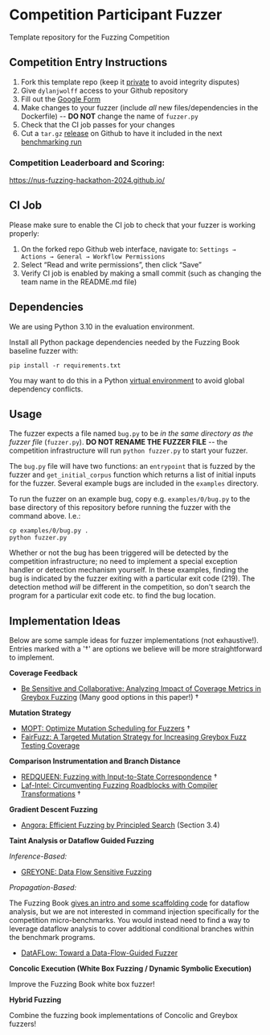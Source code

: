 # Competition Participant Fuzzer
Template repository for the Fuzzing Competition

## Competition Entry Instructions
1. Fork this template repo (keep it [private](https://gist.github.com/0xjac/85097472043b697ab57ba1b1c7530274) to avoid integrity disputes)
2. Give `dylanjwolff` access to your Github repository
3. Fill out the [Google Form](https://docs.google.com/forms/d/1WoiEGgFWDUs9WLSmpt-36C0HzQNYACoJds4QrDm8yDA/viewform)
4. Make changes to your fuzzer (include *all* new files/dependencies in the Dockerfile) -- **DO NOT** change the name of `fuzzer.py`
5. Check that the CI job passes for your changes
6. Cut a `tar.gz` [release](https://docs.github.com/en/repositories/releasing-projects-on-github/managing-releases-in-a-repository) on Github to have it included in the next [benchmarking run](https://nus-fuzzing-hackathon-2024.github.io/)

### Competition Leaderboard and Scoring:
https://nus-fuzzing-hackathon-2024.github.io/

## CI Job

Please make sure to enable the CI job to check that your fuzzer is working properly:

1. On the forked repo Github web interface, navigate to:
 ```Settings → Actions → General → Workflow Permissions```
2. Select “Read and write permissions”, then click “Save”
3. Verify CI job is enabled by making a small commit (such as changing the team name in the README.md file)


## Dependencies

We are using Python 3.10 in the evaluation environment.

Install all Python package dependencies needed by the Fuzzing Book baseline fuzzer with:

```
pip install -r requirements.txt
```

You may want to do this in a Python [virtual environment](https://docs.python.org/3/library/venv.html) to avoid global dependency conflicts.

## Usage

The fuzzer expects a file named `bug.py` to be *in the same directory as the fuzzer file* (`fuzzer.py`).
**DO NOT RENAME THE FUZZER FILE** -- the competition infrastructure will run `python fuzzer.py` to start your fuzzer.

The `bug.py` file will have two functions: an `entrypoint` that is fuzzed by the fuzzer and `get_initial_corpus` function which returns a list of initial inputs for the fuzzer.
Several example bugs are included in the `examples` directory.

To run the fuzzer on an example bug, copy e.g. `examples/0/bug.py` to the base directory of this repository before running the fuzzer with the command above.
I.e.:

```
cp examples/0/bug.py .
python fuzzer.py
```

Whether or not the bug has been triggered will be detected by the competition infrastructure; no need to implement a special exception handler or detection mechanism yourself.
In these examples, finding the bug is indicated by the fuzzer exiting with a particular exit code (219).
The detection method *will* be different in the competition, so don't search the program for a particular exit code etc. to find the bug location.

## Implementation Ideas
Below are some sample ideas for fuzzer implementations (not exhaustive!).
Entries marked with a '&dagger;' are options we believe will be more straightforward to implement.


**Coverage Feedback**

- [Be Sensitive and Collaborative: Analyzing Impact of Coverage Metrics in Greybox Fuzzing](https://www.usenix.org/system/files/raid2019-wang-jinghan.pdf)
(Many good options in this paper!) &dagger;

**Mutation Strategy**

- [MOPT: Optimize Mutation Scheduling for Fuzzers](https://www.usenix.org/system/files/sec19-lyu.pdf) &dagger;
- [FairFuzz: A Targeted Mutation Strategy for Increasing Greybox Fuzz Testing Coverage](https://dl.acm.org/doi/pdf/10.1145/3238147.3238176)

**Comparison Instrumentation and Branch Distance**

<!--- - [Harvey: A Greybox Fuzzer for Smart Contracts](https://mariachris.github.io/Pubs/FSE-2020-Harvey.pdf) &dagger;
(Sections 4.2 and 4.3) -->

- [REDQUEEN: Fuzzing with Input-to-State Correspondence](https://www.ndss-symposium.org/wp-content/uploads/2019/02/ndss2019_04A-2_Aschermann_paper.pdf) &dagger;
- [Laf-Intel: Circumventing Fuzzing Roadblocks with Compiler Transformations](https://lafintel.wordpress.com/) &dagger;

**Gradient Descent Fuzzing**

- [Angora: Efficient Fuzzing by Principled Search](https://web.cs.ucdavis.edu/~hchen/paper/chen2018angora.pdf) (Section 3.4)
<!--- - [JIGSAW: Efficient and Scalable Path Constraints Fuzzing](https://www.cs.ucr.edu/~csong/oakland22-jigsaw.pdf) (Section 4.D) -->

**Taint Analysis or Dataflow Guided Fuzzing**

*Inference-Based:*

- [GREYONE: Data Flow Sensitive Fuzzing](https://www.usenix.org/conference/usenixsecurity20/presentation/gan)
<!--- - [PATA: Fuzzing with Path Aware Taint Analysis (S\&P 2022)](http://www.wingtecher.com/themes/WingTecherResearch/assets/papers/sp22.pdf) (more complex) -->

*Propagation-Based:*

The Fuzzing Book [gives an intro and some scaffolding code](https://www.fuzzingbook.org/html/InformationFlow.html) for dataflow analysis, but we are not interested in command injection specifically for the competition micro-benchmarks.
You would instead need to find a way to leverage dataflow analysis to cover additional conditional branches within the benchmark programs.

- [DatAFLow: Toward a Data-Flow-Guided Fuzzer](https://dl.acm.org/doi/pdf/10.1145/3587156)

**Concolic Execution (White Box Fuzzing / Dynamic Symbolic Execution)**

Improve the Fuzzing Book white box fuzzer!

**Hybrid Fuzzing**

Combine the fuzzing book implementations of Concolic and Greybox fuzzers!
